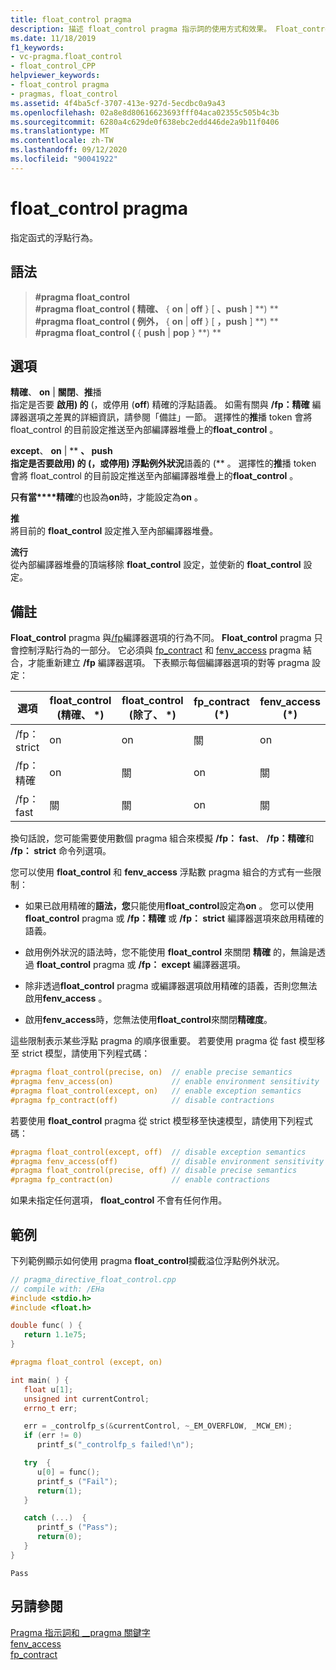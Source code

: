 ```yaml
---
title: float_control pragma
description: 描述 float_control pragma 指示詞的使用方式和效果。 Float_control 指示詞會在執行時間控制浮點精確語義和例外狀況語義的狀態。
ms.date: 11/18/2019
f1_keywords:
- vc-pragma.float_control
- float_control_CPP
helpviewer_keywords:
- float_control pragma
- pragmas, float_control
ms.assetid: 4f4ba5cf-3707-413e-927d-5ecdbc0a9a43
ms.openlocfilehash: 02a8e8d80616623693fff04aca02355c505b4c3b
ms.sourcegitcommit: 6280a4c629de0f638ebc2edd446de2a9b11f0406
ms.translationtype: MT
ms.contentlocale: zh-TW
ms.lasthandoff: 09/12/2020
ms.locfileid: "90041922"
---
```

# <a name="float_control-pragma"></a>float_control pragma

指定函式的浮點行為。

## <a name="syntax"></a>語法

> **#pragma float_control**\
> **#pragma float_control ( 精確、** { **on**  |  **off** } [ **、push** ] **) **\
> **#pragma float_control ( 例外，** { **on**  |  **off** } [ **，push** ] **) **\
> **#pragma float_control (** { **push**  |  **pop** } **) **

## <a name="options"></a>選項

**精確**、 **on**  |  **關閉**、**推**播\
指定是否要 **啟用) 的** (，或停用 (**off**) 精確的浮點語義。 如需有關與 **/fp：精確** 編譯器選項之差異的詳細資訊，請參閱「備註」一節。 選擇性的**推**播 token 會將 float_control 的目前設定推送至內部編譯器堆疊上的**float_control** 。

**except**、 **on**  |  ** **、 **push**\
指定是否要啟用) 的 (，**或停用) 浮點**例外狀況**語義的 (** 。 選擇性的**推**播 token 會將 float_control 的目前設定推送至內部編譯器堆疊上的**float_control** 。

**只有當****精確**的也設為**on**時，才能設定為**on** 。

**推**\
將目前的 **float_control** 設定推入至內部編譯器堆疊。

**流行**\
從內部編譯器堆疊的頂端移除 **float_control** 設定，並使新的 **float_control** 設定。

## <a name="remarks"></a>備註

**Float_control** pragma 與[/fp](../build/reference/fp-specify-floating-point-behavior.md)編譯器選項的行為不同。 **Float_control** pragma 只會控制浮點行為的一部分。 它必須與 [fp_contract](../preprocessor/fp-contract.md) 和 [fenv_access](../preprocessor/fenv-access.md) pragma 結合，才能重新建立 **/fp** 編譯器選項。 下表顯示每個編譯器選項的對等 pragma 設定：

| 選項 | float_control (精確、 \*)  | float_control (除了、 \*)  | fp_contract (\*)  | fenv_access (\*)  |
|-|-|-|-|-|
| /fp： strict             | on  | on  | 關 | on  |
| /fp：精確            | on  | 關 | on  | 關 |
| /fp： fast               | 關 | 關 | on  | 關 |

換句話說，您可能需要使用數個 pragma 組合來模擬 **/fp： fast**、 **/fp：精確**和 **/fp： strict** 命令列選項。

您可以使用 **float_control** 和 **fenv_access** 浮點數 pragma 組合的方式有一些限制：

- 如果已啟用精確的**語法，您**只能使用**float_control**設定為**on** 。 您可以使用 **float_control** pragma 或 **/fp：精確** 或 **/fp： strict** 編譯器選項來啟用精確的語義。

- 啟用例外狀況的語法時，您不能使用 **float_control** 來關閉 **精確** 的，無論是透過 **float_control** pragma 或 **/fp： except** 編譯器選項。

- 除非透過**float_control** pragma 或編譯器選項啟用精確的語義，否則您無法啟用**fenv_access** 。

- 啟用**fenv_access**時，您無法使用**float_control**來關閉**精確度**。

這些限制表示某些浮點 pragma 的順序很重要。 若要使用 pragma 從 fast 模型移至 strict 模型，請使用下列程式碼：

```cpp
#pragma float_control(precise, on)  // enable precise semantics
#pragma fenv_access(on)             // enable environment sensitivity
#pragma float_control(except, on)   // enable exception semantics
#pragma fp_contract(off)            // disable contractions
```

若要使用 **float_control** pragma 從 strict 模型移至快速模型，請使用下列程式碼：

```cpp
#pragma float_control(except, off)  // disable exception semantics
#pragma fenv_access(off)            // disable environment sensitivity
#pragma float_control(precise, off) // disable precise semantics
#pragma fp_contract(on)             // enable contractions
```

如果未指定任何選項， **float_control** 不會有任何作用。

## <a name="example"></a>範例

下列範例顯示如何使用 pragma **float_control**攔截溢位浮點例外狀況。

```cpp
// pragma_directive_float_control.cpp
// compile with: /EHa
#include <stdio.h>
#include <float.h>

double func( ) {
   return 1.1e75;
}

#pragma float_control (except, on)

int main( ) {
   float u[1];
   unsigned int currentControl;
   errno_t err;

   err = _controlfp_s(&currentControl, ~_EM_OVERFLOW, _MCW_EM);
   if (err != 0)
      printf_s("_controlfp_s failed!\n");

   try  {
      u[0] = func();
      printf_s ("Fail");
      return(1);
   }

   catch (...)  {
      printf_s ("Pass");
      return(0);
   }
}
```

```Output
Pass
```

## <a name="see-also"></a>另請參閱

[Pragma 指示詞和 __pragma 關鍵字](../preprocessor/pragma-directives-and-the-pragma-keyword.md)\
[fenv_access](../preprocessor/fenv-access.md)\
[fp_contract](../preprocessor/fp-contract.md)
